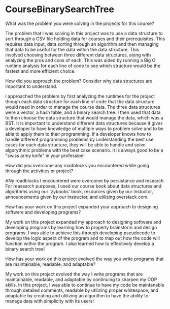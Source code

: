 # CourseBinarySearchTree

What was the problem you were solving in the projects for this course?

  The problem that I was solving in this project was to use a data structure to sort through a CSV file holding data for courses and their prerequisites.
  This requires data input, data sorting through an algorithm and then managing that data to be useful for the data within the data structure. This  
  involved choosing between three different data structures, along with analyzing the pros and cons of each. This was aided by running a Big O runtime 
  analysis for each line of code to see which structure would be the fastest and more efficient choice.

How did you approach the problem? Consider why data structures are important to understand.

  I approached the problem by first analyzing the runtimes for the project though each data structure for each line of code that the
  data structure would need in order to manage the course data. The three data structures were a vector, a hash table, and a binary search tree.
  I then used that data to then choose the data structure that would manage the data, which was a BST. It is important to understand different data structures
  because it gives a developer to have knowledge of multiple ways to problem solve and to be able to apply them to their programming. If a developer knows how
  to handle different programming problems by understanding the best use cases for each data structure, they will be able to handle and solve algorythmic problems
  with the best case scenario. It is always good to be a "swiss army knife" in your profession!

How did you overcome any roadblocks you encountered while going through the activities or project?

  ANy roadblocks I encountered were overcome by persistance and research. For reasearch purposes, I used our course book about data structures and algorithms using our
  'zybooks' book, resources given by our instuctor, announcements given by our instructor, and utilizing overstack.com.

How has your work on this project expanded your approach to designing software and developing programs?

  My work on this project expanded my approach to designing software and developing programs by learning how to properly brainstorm and design programs. I was able to
  achieve this through developing pseudocode to develop the logic aspect of the program and to map out how the code will function within the program. I also learned how to
  effectively develop a binary search tree!

How has your work on this project evolved the way you write programs that are maintainable, readable, and adaptable?

  My work on this project evolved the way I write programs that are maintainable, readable, and adaptable by continuing to sharpen my OOP skills. In this project, I was able
  to continue to have my code be maintanable through detailed comments, readable by utilizing proper whitespace, and adaptable by creating and utilizing an algorithm to have the
  ability to manage data with simplicity with its users!
